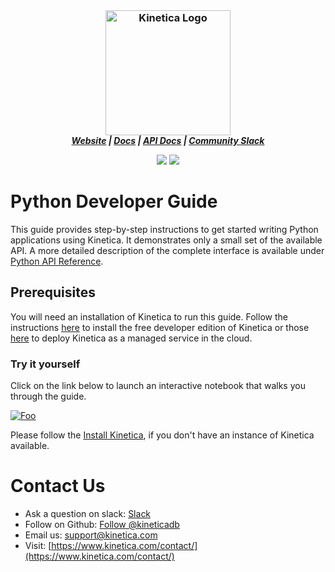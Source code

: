 <h3 align="center" style="margin:0px">
    <img width="200" src="../_assets/images/logo_purple.png" alt="Kinetica Logo"/>
</h3>
<h5 align="center" style="margin:0px">
    <a href="https://www.kinetica.com/">Website</a>
    <span> | </span>
    <a href="https://docs.kinetica.com/7.1/">Docs</a>
    <span> | </span>
    <a href="https://docs.kinetica.com/7.1/api/">API Docs</a>
    <span> | </span>
    <a href="https://join.slack.com/t/kinetica-community/shared_invite/zt-1bt9x3mvr-uMKrXlSDXfy3oU~sKi84qg">Community Slack</a>   
</h5>
<p align = "center">
 <img src="https://img.shields.io/badge/tested-%3E=v7.0-green"></img>  <img src="https://img.shields.io/badge/time-45 mins-blue"></img>
</p>

# Python Developer Guide

This guide provides step-by-step instructions to get started writing Python applications using Kinetica. It demonstrates only a small set of the available API. A more detailed description of the complete interface is available under [Python API Reference](https://docs.kinetica.com/7.1/api/python/).

## Prerequisites

You will need an installation of Kinetica to run this guide. Follow the instructions [here](https://www.kinetica.com/try/) to install the free developer edition of Kinetica or those [here](https://www.kinetica.com/platform/azure/) to deploy Kinetica as a managed service in the cloud.

### Try it yourself

Click on the link below to launch an interactive notebook that walks you through the guide.

[![Foo](https://deepnote.com/buttons/launch-in-deepnote-white.svg)][DEEPNOTE]

[DEEPNOTE]: https://deepnote.com/@hari-subhash-a4ca/Kinetica-Developers-Guide-3504dc9a-cf94-4c79-ba37-d319423beb20

Please follow the [Install Kinetica](https://github.com/kineticadb/examples#install-kinetica), if you don't have an instance of Kinetica available.

# Contact Us

* Ask a question on slack: [Slack](https://join.slack.com/t/kinetica-community/shared_invite/zt-1bt9x3mvr-uMKrXlSDXfy3oU~sKi84qg)
* Follow on Github: [Follow @kineticadb](https://github.com/kineticadb)
* Email us: [support@kinetica.com](mailto:support@kinetica.com)
* Visit: [https://www.kinetica.com/contact/](https://www.kinetica.com/contact/)
